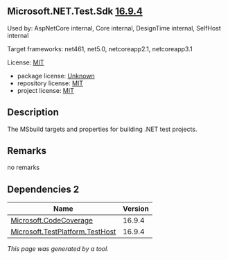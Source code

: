 Microsoft.NET.Test.Sdk [16.9.4](https://www.nuget.org/packages/Microsoft.NET.Test.Sdk/16.9.4)
--------------------

Used by: AspNetCore internal, Core internal, DesignTime internal, SelfHost internal

Target frameworks: net461, net5.0, netcoreapp2.1, netcoreapp3.1

License: [MIT](../../../../licenses/mit) 

- package license: [Unknown]() 
- repository license: [MIT](https://github.com/microsoft/vstest) 
- project license: [MIT](https://github.com/microsoft/vstest/) 

Description
-----------
The MSbuild targets and properties for building .NET test projects.

Remarks
-----------
no remarks


Dependencies 2
-----------

|Name|Version|
|----------|:----|
|[Microsoft.CodeCoverage](../../../../packages/nuget.org/microsoft.codecoverage/16.9.4)|16.9.4|
|[Microsoft.TestPlatform.TestHost](../../../../packages/nuget.org/microsoft.testplatform.testhost/16.9.4)|16.9.4|

*This page was generated by a tool.*